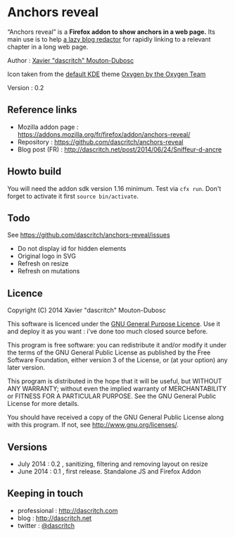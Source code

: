 Anchors reveal
==============
“Anchors reveal” is a **Firefox addon to show anchors in a web page.** Its main use is to help [a lazy blog redactor](http://dascritch.net) for rapidly linking to a relevant chapter in a long web page.

Author :  [Xavier "dascritch" Mouton-Dubosc](http://dascritch.com)

Icon taken from the [default KDE](http://kde.org) theme [Oxygen by the Oxygen Team](http://techbase.kde.org/Projects/Oxygen)

Version : 0.2

Reference links
---------------
* Mozilla addon page : <https://addons.mozilla.org/fr/firefox/addon/anchors-reveal/>
* Repository : <https://github.com/dascritch/anchors-reveal> 
* Blog post (FR) : <http://dascritch.net/post/2014/06/24/Sniffeur-d-ancre>

Howto build
-----------
You will need the addon sdk version 1.16 minimum.
Test via `cfx run`. Don't forget to activate it first `source bin/activate`. 

Todo
----
See <https://github.com/dascritch/anchors-reveal/issues>
* Do not display id for hidden elements
* Original logo in SVG
* Refresh on resize
* Refresh on mutations

Licence
-------

Copyright (C) 2014 Xavier "dascritch" Mouton-Dubosc

This software is licenced under the [GNU General Purpose Licence](http://www.gnu.org/licenses/gpl-3.0.txt).
Use it and deploy it as you want : i've done too much closed source before.

This program is free software: you can redistribute it and/or modify
it under the terms of the GNU General Public License as published by
the Free Software Foundation, either version 3 of the License, or
(at your option) any later version.

This program is distributed in the hope that it will be useful,
but WITHOUT ANY WARRANTY; without even the implied warranty of
MERCHANTABILITY or FITNESS FOR A PARTICULAR PURPOSE.  See the
GNU General Public License for more details.

You should have received a copy of the GNU General Public License
along with this program.  If not, see <http://www.gnu.org/licenses/>.

Versions
--------
* July 2014 : 0.2 , sanitizing, filtering and removing layout on resize
* June 2014 : 0.1 , first release. Standalone JS and Firefox Addon

Keeping in touch
----------------
* professional : <http://dascritch.com>
* blog : <http://dascritch.net>
* twitter : [@dascritch](https://twitter.com/dascritch)
